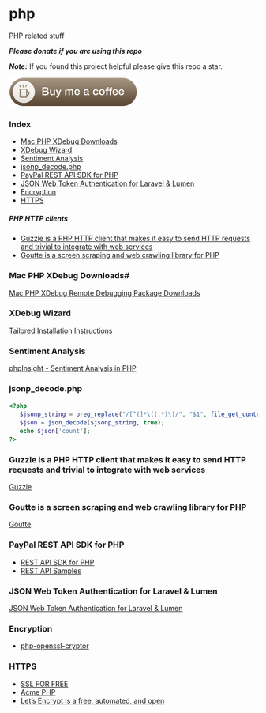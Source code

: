 # php
PHP related stuff

***Please donate if you are using this repo***

***Note:*** If you found this project helpful please give this repo a star.

<a href="https://www.paypal.com/cgi-bin/webscr?cmd=_s-xclick&hosted_button_id=C2HFZWSUPV47Q" target="_blank">
  <img src="https://raw.githubusercontent.com/Blah2014/phonegap-inmobi-plugin/gh-pages/images/BuymeaCoffee.png" border="0" name="submit" alt="PayPal - The safer, easier way to pay online!" />
</a>

### Index
* [Mac PHP XDebug Downloads](#mac-php-xdebug-downloads)
* [XDebug Wizard](#xdebug-wizard)
* [Sentiment Analysis](#sentiment-analysis)
* [jsonp_decode.php](#user-content-jsonp_decodephp)
* [PayPal REST API SDK for PHP](#paypal-rest-api-sdk-for-php)
* [JSON Web Token Authentication for Laravel & Lumen](#user-content-json-web-token-authentication-for-laravel--lumen)
* [Encryption](#encryption)
* [HTTPS](#https)

##### PHP HTTP clients
* [Guzzle is a PHP HTTP client that makes it easy to send HTTP requests and trivial to integrate with web services](#user-content-guzzle-is-a-php-http-client-that-makes-it-easy-to-send-http-requests-and-trivial-to-integrate-with-web-services)
* [Goutte is a screen scraping and web crawling library for PHP](#user-content-goutte-is-a-screen-scraping-and-web-crawling-library-for-php)

### Mac PHP XDebug Downloads#
[Mac PHP XDebug Remote Debugging Package Downloads](http://code.activestate.com/komodo/remotedebugging/)

### XDebug Wizard
[Tailored Installation Instructions](https://xdebug.org/wizard.php)

### Sentiment Analysis
[phpInsight - Sentiment Analysis in PHP](https://github.com/JWHennessey/phpInsight)

### jsonp_decode.php
```php
<?php
   $jsonp_string = preg_replace("/[^(]*\((.*)\)/", "$1", file_get_contents("http://api.pinterest.com/v1/urls/count.json?callback=receiveCount&url=http://9gag.com/"));
   $json = json_decode($jsonp_string, true);
   echo $json['count'];
?>
```

### Guzzle is a PHP HTTP client that makes it easy to send HTTP requests and trivial to integrate with web services
[Guzzle](https://github.com/guzzle/guzzle)
### Goutte is a screen scraping and web crawling library for PHP
[Goutte](https://github.com/FriendsOfPHP/Goutte)

### PayPal REST API SDK for PHP
* [REST API SDK for PHP](https://github.com/paypal/PayPal-PHP-SDK)
* [REST API Samples](http://paypal.github.io/PayPal-PHP-SDK/sample/)

### JSON Web Token Authentication for Laravel & Lumen
[JSON Web Token Authentication for Laravel & Lumen](https://github.com/tymondesigns/jwt-auth)

### Encryption
* [php-openssl-cryptor](https://github.com/ioncube/php-openssl-cryptor)

### HTTPS
* [SSL FOR FREE](https://www.sslforfree.com)
* [Acme PHP](https://acmephp.github.io/)
* [Let’s Encrypt is a free, automated, and open](https://letsencrypt.org/)
